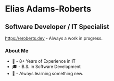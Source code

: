 # Elias Adams-Roberts
## Software Developer / IT Specialist

https://eroberts.dev - Always a work in progress.

### About Me
- :calendar: - 8+ Years of Experience in IT
- :mortar_board: - B.S. in Software Development
- 🌱 - Always learning something new.
